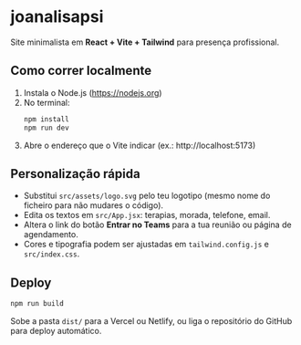 # joanalisapsi

Site minimalista em **React + Vite + Tailwind** para presença profissional.

## Como correr localmente
1. Instala o Node.js (https://nodejs.org)
2. No terminal:
   ```bash
   npm install
   npm run dev
   ```
3. Abre o endereço que o Vite indicar (ex.: http://localhost:5173)

## Personalização rápida
- Substitui `src/assets/logo.svg` pelo teu logotipo (mesmo nome do ficheiro para não mudares o código).
- Edita os textos em `src/App.jsx`: terapias, morada, telefone, email.
- Altera o link do botão **Entrar no Teams** para a tua reunião ou página de agendamento.
- Cores e tipografia podem ser ajustadas em `tailwind.config.js` e `src/index.css`.

## Deploy
```bash
npm run build
```
Sobe a pasta `dist/` para a Vercel ou Netlify, ou liga o repositório do GitHub para deploy automático.
